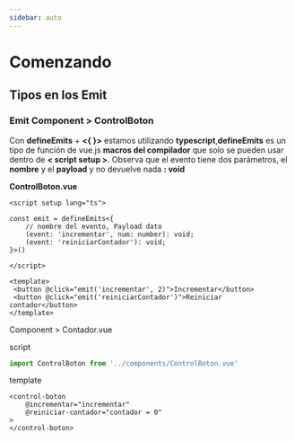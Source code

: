 ```yaml
---
sidebar: auto
---
```


# Comenzando

## Tipos en los Emit

### Emit Component > ControlBoton

Con **defineEmits** + **<{ }>** estamos utilizando **typescript**,**defineEmits** es un tipo de función de vue.js **macros del compilador** que solo se pueden usar dentro de **< script setup >**. Observa que el evento tiene dos parámetros, el **nombre** y el **payload** y no devuelve nada **: void**

**ControlBoton.vue**

```vue
<script setup lang="ts">

const emit = defineEmits<{
    // nombre del evento, Payload dato
    (event: 'incrementar', num: number): void;
    (event: 'reiniciarContador'): void;
}>()

</script>

<template>
 <button @click="emit('incrementar', 2)">Incrementar</button>
 <button @click="emit('reiniciarContador')">Reiniciar contador</button>
</template>
```

Component > Contador.vue

script

```js
import ControlBoton from '../components/ControlBoton.vue'
```

template

```vue
<control-boton
    @incrementar="incrementar"
    @reiniciar-contador="contador = 0"
>
</control-boton>
```


